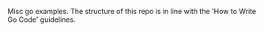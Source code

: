 Misc go examples. The structure of this repo is in line with the 
'How to Write Go Code' guidelines.




